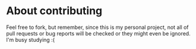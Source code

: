 # About contributing

Feel free to fork, but remember, since this is my personal project, not all of pull requests or bug reports will be checked or they might even be ignored. I'm busy studying :(
